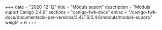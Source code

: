 +++
date        = "2020-12-12"
title       = "Mòduls suport"
description = "Mòduls suport Canigó 3.4.6"
sections    = "canigo-fwk-docs"
enllac		= "/canigo-fwk-docs/documentacio-per-versions/3.4LTS/3.4.6/moduls/moduls-suport/"
weight		= 6
+++
